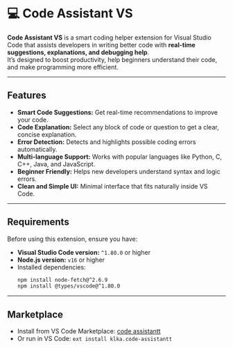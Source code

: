 # 💻 Code Assistant VS

**Code Assistant VS** is a smart coding helper extension for Visual Studio Code that assists developers in writing better code with **real-time suggestions, explanations, and debugging help**.  
It’s designed to boost productivity, help beginners understand their code, and make programming more efficient.

---

##  Features

-  **Smart Code Suggestions:** Get real-time recommendations to improve your code.  
-  **Code Explanation:** Select any block of code or question to get a clear, concise explanation.  
-  **Error Detection:** Detects and highlights possible coding errors automatically.  
-  **Multi-language Support:** Works with popular languages like Python, C, C++, Java, and JavaScript.  
-  **Beginner Friendly:** Helps new developers understand syntax and logic errors.  
-  **Clean and Simple UI:** Minimal interface that fits naturally inside VS Code.  

---

##  Requirements

Before using this extension, ensure you have:

- **Visual Studio Code version:** `^1.80.0` or higher  
- **Node.js version:** `v16` or higher  
- Installed dependencies:
  ```bash
  npm install node-fetch@^2.6.9
  npm install @types/vscode@^1.80.0
  ```

---

## Marketplace

- Install from VS Code Marketplace: [code assistantt](https://marketplace.visualstudio.com/items?itemName=klka.code-assistantt)
- Or run in VS Code: `ext install klka.code-assistantt`
